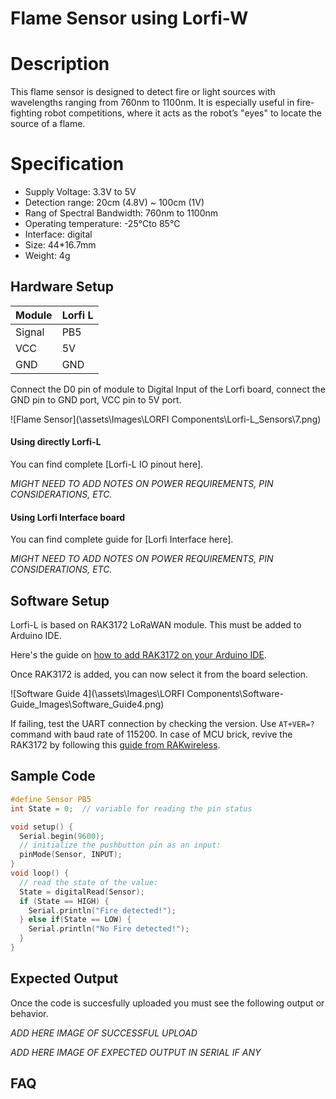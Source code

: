 # Flame Sensor using Lorfi-W

# Description

This flame sensor is designed to detect fire or light sources with wavelengths ranging from 760nm to 1100nm. It is especially useful in fire-fighting robot competitions, where it acts as the robot’s "eyes" to locate the source of a flame.

# Specification

- Supply Voltage: 3.3V to 5V
- Detection range: 20cm (4.8V) ~ 100cm (1V)
- Rang of Spectral Bandwidth: 760nm to 1100nm
- Operating temperature: -25℃to 85℃
- Interface: digital
- Size: 44*16.7mm
- Weight: 4g

## Hardware Setup

|     Module    |   Lorfi L   |
|---------------|-------------|
| Signal        | PB5         |
| VCC           | 5V          |
| GND           | GND         |

Connect the D0 pin of module to Digital Input of the Lorfi board, connect the GND pin to GND port, VCC pin to 5V port.

![Flame Sensor](\assets\Images\LORFI Components\Lorfi-L_Sensors\7.png)

#### Using directly Lorfi-L

You can find complete [Lorfi-L IO pinout here].

*MIGHT NEED TO ADD NOTES ON POWER REQUIREMENTS, PIN CONSIDERATIONS, ETC.*

#### Using Lorfi Interface board

You can find complete guide for [Lorfi Interface here].

*MIGHT NEED TO ADD NOTES ON POWER REQUIREMENTS, PIN CONSIDERATIONS, ETC.*

## Software Setup

Lorfi-L is based on RAK3172 LoRaWAN module. This must be added to Arduino IDE.

Here's the guide on <a href="/docs/Software-Guide.html">how to add RAK3172 on your Arduino IDE</a>.

Once RAK3172 is added, you can now select it from the board selection.

![Software Guide 4](\assets\Images\LORFI Components\Software-Guide_Images\Software_Guide4.png)

If failing, test the UART connection by checking the version. Use `AT+VER=?` command with baud rate of 115200. In case of MCU brick, revive the RAK3172 by following this [guide from RAKwireless](https://learn.rakwireless.com/hc/en-us/articles/26687606549911-How-To-Guide-STM32CubeProgrammer-for-RAK-Modules).

## **Sample Code**
```c
#define Sensor PB5
int State = 0;  // variable for reading the pin status

void setup() {
  Serial.begin(9600);
  // initialize the pushbutton pin as an input:
  pinMode(Sensor, INPUT);
}
void loop() {
  // read the state of the value:
  State = digitalRead(Sensor);
  if (State == HIGH) {
    Serial.println("Fire detected!");
  } else if(State == LOW) {
    Serial.println("No Fire detected!");
  }
}
```

## Expected Output

Once the code is succesfully uploaded you must see the following output or behavior.

*ADD HERE IMAGE OF SUCCESSFUL UPLOAD*

*ADD HERE IMAGE OF EXPECTED OUTPUT IN SERIAL IF ANY*

## FAQ
